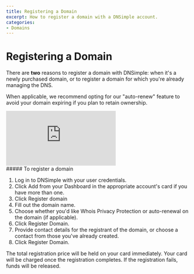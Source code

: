 ```yaml
---
title: Registering a Domain
excerpt: How to register a domain with a DNSimple account.
categories:
- Domains
---
```


# Registering a Domain

There are **two** reasons to register a domain with DNSimple: when it's a newly purchased domain, or to register a domain for which you're already managing the DNS.

When applicable, we recommend opting for our "auto-renew" feature to avoid your domain expiring if you plan to retain ownership.

<div class="mb4 aspect-ratio aspect-ratio--16x9 z-0">
  <iframe src="https://www.youtube.com/embed/WqhV6OgSEtQ?si=bRK8Ap4GIXiuIdgo" title="Registering a domain" class="aspect-ratio--object" frameborder="0" allow="accelerometer; autoplay; clipboard-write; encrypted-media; gyroscope; picture-in-picture; web-share" allowfullscreen></iframe>
</div>

<div class="section-steps" markdown="1">
##### To register a domain

1. Log in to DNSimple with your user credentials.
1. Click Add from your Dashboard in the appropriate account's card if you have more than one.
1. Click Register domain
1. Fill out the domain name.
1. Choose whether you'd like Whois Privacy Protection or auto-renewal on the domain (if applicable).
1. Click Register Domain.
1. Provide contact details for the registrant of the domain, or choose a contact from those you've already created.
1. Click Register Domain.

<info>
The total registration price will be held on your card immediately.
Your card will be charged once the registration completes.
If the registration fails, funds will be released.
</info>

</div>
